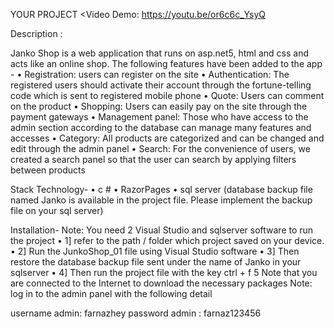 YOUR PROJECT <Video Demo: https://youtu.be/or6c6c_YsyQ

Description :

Janko Shop is a web application that runs on asp.net5, html and css and acts like an online shop. The following features have been added to the app - • Registration: users can register on the site • Authentication: The registered users should activate their account through the fortune-telling code which is sent to registered mobile phone • Quote: Users can comment on the product • Shopping: Users can easily pay on the site through the payment gateways • Management panel: Those who have access to the admin section according to the database can manage many features and accesses • Category: All products are categorized and can be changed and edit through the admin panel • Search: For the convenience of users, we created a search panel so that the user can search by applying filters between products

Stack Technology- • c # • RazorPages • sql server (database backup file named Janko is available in the project file. Please implement the backup file on your sql server)

Installation- Note: You need 2 Visual Studio and sqlserver software to run the project • 1] refer to the path / folder which project saved on your device. • 2] Run the JunkoShop_01 file using Visual Studio software • 3] Then restore the database backup file sent under the name of Janko in your sqlserver • 4] Then run the project file with the key ctrl + f 5 Note that you are connected to the Internet to download the necessary packages Note: log in to the admin panel with the following detail

username admin: farnazhey
password admin : farnaz123456
